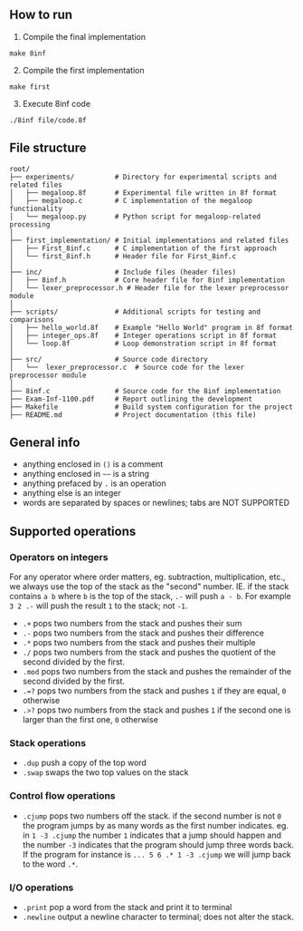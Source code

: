 ## How to run

1. Compile the final implementation
```
make 8inf
```
2. Compile the first implementation
```
make first
```  

3. Execute 8inf code
```
./8inf file/code.8f
```




## File structure

```
root/
├── experiments/          # Directory for experimental scripts and related files
│   ├── megaloop.8f       # Experimental file written in 8f format
│   ├── megaloop.c        # C implementation of the megaloop functionality
│   └── megaloop.py       # Python script for megaloop-related processing
│
├── first_implementation/ # Initial implementations and related files
│   ├── First_8inf.c      # C implementation of the first approach
│   └── first_8inf.h      # Header file for First_8inf.c
│
├── inc/                  # Include files (header files)
│   ├── 8inf.h            # Core header file for 8inf implementation
│   └── lexer_preprocessor.h # Header file for the lexer preprocessor module
│
├── scripts/              # Additional scripts for testing and comparisons
│   ├── hello_world.8f    # Example "Hello World" program in 8f format
│   ├── integer_ops.8f    # Integer operations script in 8f format
│   └── loop.8f           # Loop demonstration script in 8f format
│
├── src/                  # Source code directory
│   └──  lexer_preprocessor.c  # Source code for the lexer preprocessor module
│
├── 8inf.c                # Source code for the 8inf implementation
├── Exam-Inf-1100.pdf     # Report outlining the development
├── Makefile              # Build system configuration for the project
├── README.md             # Project documentation (this file)
```


## General info
* anything enclosed in `()` is a comment
* anything enclosed in `~~` is a string
* anything prefaced by `.` is an operation 
* anything else is an integer
* words are separated by spaces or newlines; tabs are NOT SUPPORTED



## Supported operations

### Operators on integers
For any operator where order matters, eg. subtraction, multiplication, etc., we
always use the top of the stack as the "second" number. IE. if the stack
contains `a b` where `b` is the top of the stack, `.-` will push `a - b`. For
example `3 2 .-` will push the result `1` to the stack; not `-1`.

* `.+` pops two numbers from the stack and pushes their sum
* `.-` pops two numbers from the stack and pushes their difference
* `.*` pops two numbers from the stack and pushes their multiple
* `./` pops two numbers from the stack and pushes the quotient of the second
  divided by the first.
* `.mod` pops two numbers from the stack and pushes the remainder of the second
  divided by the first.
* `.=?` pops two numbers from the stack and pushes `1` if they are equal, `0`
  otherwise
* `.>?` pops two numbers from the stack and pushes `1` if the second one is
  larger than the first one, `0` otherwise

### Stack operations
* `.dup` push a copy of the top word 
* `.swap` swaps the two top values on the stack 

### Control flow operations
* `.cjump` pops two numbers off the stack. if the second number is not `0` the
  program jumps by as many words as the first number indicates. eg. in 
  `1 -3 .cjump` the number `1` indicates that a jump should happen and the
  number `-3` indicates that the program should jump three words back. If the
  program for instance is `... 5 6 .* 1 -3 .cjump` we will jump back to the
  word `.*`.

### I/O operations
* `.print` pop a word from the stack and print it to terminal
* `.newline` output a newline character to terminal; does not alter the stack.